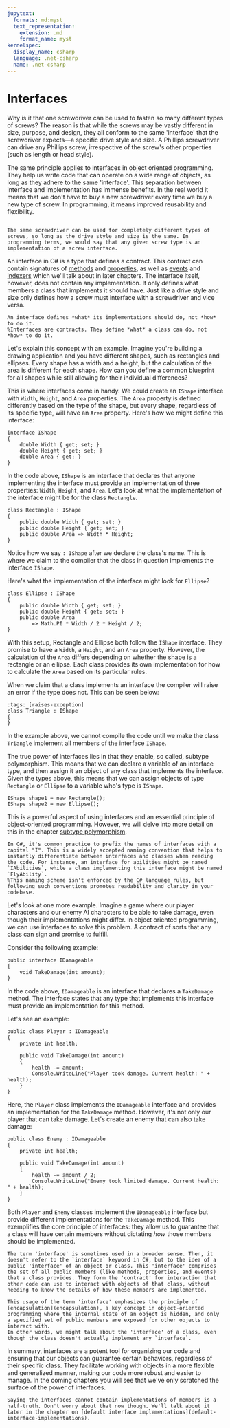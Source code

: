 ```yaml
---
jupytext:
  formats: md:myst
  text_representation:
    extension: .md
    format_name: myst
kernelspec:
  display_name: csharp
  language: .net-csharp
  name: .net-csharp
---
```


# Interfaces

Why is it that one screwdriver can be used to fasten so many different types of screws? The reason is that while the screws may be vastly different in size, purpose, and design, they all conform to the same 'interface' that the screwdriver expects—a specific drive style and size. A Phillips screwdriver can drive any Phillips screw, irrespective of the screw's other properties (such as length or head style).

The same principle applies to interfaces in object oriented programming. They help us write code that can operate on a wide range of objects, as long as they adhere to the same 'interface'.
This separation between interface and implementation has immense benefits. In the real world it means that we don't have to buy a new screwdriver every time we buy a new type of screw. In programming, it means improved reusability and flexibility.

```{figure} https://cdn.discordapp.com/attachments/1118630713084870736/1130091386419552266/chrokh_flat_illustration_of_a_screwdriver_30eea63f-9bb4-4926-81ff-12333ba9abe5.png

The same screwdriver can be used for completely different types of screws, so long as the drive style and size is the same. In programming terms, we would say that any given screw type is an implementation of a screw interface.
```

An interface in C# is a type that defines a contract. This contract can contain signatures of [methods](instance-methods) and [properties](manually-implemented-properties), as well as [events](events) and [indexers](indexers) which we'll talk about in later chapters. The interface itself, however, does not contain any implementation. It only defines what members a class that implements it should have. Just like a drive style and size only defines how a screw must interface with a screwdriver and vice versa.

```{important}
An interface defines *what* its implementations should do, not *how* to do it.
%Interfaces are contracts. They define *what* a class can do, not *how* to do it.
```

Let's explain this concept with an example. Imagine you're building a drawing application and you have different shapes, such as rectangles and ellipses. Every shape has a width and a height, but the calculation of the area is different for each shape. How can you define a common blueprint for all shapes while still allowing for their individual differences?

This is where interfaces come in handy. We could create an `IShape` interface with `Width`, `Height`, and `Area` properties. The `Area` property is defined differently based on the type of the shape, but every shape, regardless of its specific type, will have an `Area` property. Here's how we might define this interface:

```{code-cell}
interface IShape
{
    double Width { get; set; }
    double Height { get; set; }
    double Area { get; }
}
```

In the code above, `IShape` is an interface that declares that anyone implementing the interface must provide an implementation of three properties: `Width`, `Height`, and `Area`.
Let's look at what the implementation of the interface might be for the class `Rectangle`.

```{code-cell}
class Rectangle : IShape
{
    public double Width { get; set; }
    public double Height { get; set; }
    public double Area => Width * Height;
}
```

Notice how we say `: IShape` after we declare the class's name.
This is where we claim to the compiler that the class in question implements the interface `IShape`.

Here's what the implementation of the interface might look for `Ellipse`?

```{code-cell}
class Ellipse : IShape
{
    public double Width { get; set; }
    public double Height { get; set; }
    public double Area
        => Math.PI * Width / 2 * Height / 2;
}
```

With this setup, Rectangle and Ellipse both follow the `IShape` interface. They promise to have a `Width`, a `Height`, and an `Area` property. However, the calculation of the `Area` differs depending on whether the shape is a rectangle or an ellipse. Each class provides its own implementation for how to calculate the `Area` based on its particular rules.

When we claim that a class implements an interface the compiler will raise an error if the type does not.
This can be seen below:

```{code-cell}
:tags: [raises-exception]
class Triangle : IShape
{
}
```

In the example above, we cannot compile the code until we make the class `Triangle` implement all members of the interface `IShape`.

The true power of interfaces lies in that they enable, so called, subtype polymorphism. This means that we can declare a variable of an interface type, and then assign it an object of any class that implements the interface. Given the types above, this means that we can assign objects of type `Rectangle` or `Ellipse` to a variable who's type is `IShape`.

```{code-cell}
IShape shape1 = new Rectangle();
IShape shape2 = new Ellipse();
```

This is a powerful aspect of using interfaces and an essential principle of object-oriented programming. However, we will delve into more detail on this in the chapter [subtype polymorphism](subtype-polymorphism).

```{note}
In C#, it's common practice to prefix the names of interfaces with a capital "I". This is a widely accepted naming convention that helps to instantly differentiate between interfaces and classes when reading the code. For instance, an interface for abilities might be named `IAbilities`, while a class implementing this interface might be named `FlyAbility`.
%This naming scheme isn't enforced by the C# language rules, but following such conventions promotes readability and clarity in your codebase.
```

Let's look at one more example. Imagine a game where our player characters and our enemy AI characters to be able to take damage, even though their implementations might differ. In object oriented programming, we can use interfaces to solve this problem. A contract of sorts that any class can sign and promise to fulfill.

Consider the following example:

```{code-cell}
public interface IDamageable
{
    void TakeDamage(int amount);
}
```

In the code above, `IDamageable` is an interface that declares a `TakeDamage` method. The interface states that any type that implements this interface must provide an implementation for this method.

Let's see an example:

```{code-cell}
public class Player : IDamageable
{
    private int health;

    public void TakeDamage(int amount)
    {
        health -= amount;
        Console.WriteLine("Player took damage. Current health: " + health);
    }
}
```

Here, the `Player` class implements the `IDamageable` interface and provides an implementation for the `TakeDamage` method. However, it's not only our player that can take damage. Let's create an enemy that can also take damage:

```{code-cell}
public class Enemy : IDamageable
{
    private int health;

    public void TakeDamage(int amount)
    {
        health -= amount / 2;
        Console.WriteLine("Enemy took limited damage. Current health: " + health);
    }
}
```

Both `Player` and `Enemy` classes implement the `IDamageable` interface but provide different implementations for the `TakeDamage` method. This exemplifies the core principle of interfaces: they allow us to guarantee that a class will have certain members without dictating *how* those members should be implemented.

```{note}
The term 'interface' is sometimes used in a broader sense. Then, it doesn't refer to the `interface` keyword in C#, but to the idea of a public 'interface' of an object or class. This 'interface' comprises the set of all public members (like methods, properties, and events) that a class provides. They form the 'contract' for interaction that other code can use to interact with objects of that class, without needing to know the details of how these members are implemented.

This usage of the term 'interface' emphasizes the principle of [encapsulation](encapsulation), a key concept in object-oriented programming where the internal state of an object is hidden, and only a specified set of public members are exposed for other objects to interact with.
In other words, we might talk about the 'interface' of a class, even though the class doesn't actually implement any `interface`.
```

In summary, interfaces are a potent tool for organizing our code and ensuring that our objects can guarantee certain behaviors, regardless of their specific class. They facilitate working with objects in a more flexible and generalized manner, making our code more robust and easier to manage. In the coming chapters you will see that we've only scratched the surface of the power of interfaces.

```{warning}
Saying the interfaces cannot contain implementations of members is a half-truth. Don't worry about that now though. We'll talk about it later in the chapter on [default interface implementations](default-interface-implementations).
```

